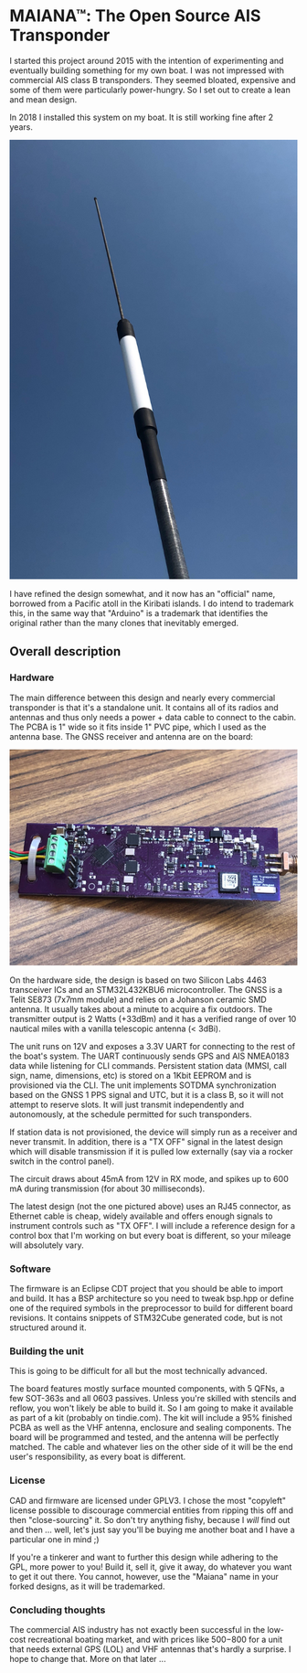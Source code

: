 # MAIANA&trade;: The Open Source AIS Transponder

I started this project around 2015 with the intention of experimenting and eventually building something for my own boat.
I was not impressed with commercial AIS class B transponders. They seemed bloated, expensive and some of them
were particularly power-hungry. So I set out to create a lean and mean design.

In 2018 I installed this system on my boat. It is still working fine after 2 years.

![Image](images/UnitExterior.jpg?raw=True "Exterior View")

I have refined the design somewhat, and it now has an "official" name, borrowed from a Pacific atoll in the Kiribati islands. I do intend to trademark this, in the same way that "Arduino" is a trademark that identifies the original rather than the many clones that inevitably emerged.

## Overall description

### Hardware

The main difference between this design and nearly every commercial transponder is that it's a standalone unit. It contains all of its
radios and antennas and thus only needs a power + data cable to connect to the cabin. The PCBA is 1" wide so it fits inside
1" PVC pipe, which I used as the antenna base. The GNSS receiver and antenna are on the board:

![Image](images/Board4.3.jpg?raw=True "PCBA version 4.3")

On the hardware side, the design is based on two Silicon Labs 4463 transceiver ICs and an STM32L432KBU6 microcontroller.
The GNSS is a Telit SE873 (7x7mm module) and relies on a Johanson ceramic SMD antenna. It usually takes about a minute to acquire a fix outdoors.
The transmitter output is 2 Watts (+33dBm) and it has a verified range of over 10 nautical miles with a vanilla telescopic antenna (< 3dBi).

The unit runs on 12V and exposes a 3.3V UART for connecting to the rest of the boat's system. The UART continuously sends GPS and AIS NMEA0183 data
while listening for CLI commands. Persistent station data (MMSI, call sign, name, dimensions, etc) is stored on a 1Kbit EEPROM and is provisioned via
the CLI. The unit implements SOTDMA synchronization based on the GNSS 1 PPS signal and UTC, but it is a class B, so it will not attempt to reserve slots. It will just transmit independently and autonomously, at the schedule permitted for such transponders.

If station data is not provisioned, the device will simply run as a receiver and never transmit. In addition, there is a "TX OFF" signal in the latest design which will disable transmission if it is pulled low externally (say via a rocker switch in the control panel).

The circuit draws about 45mA from 12V in RX mode, and spikes up to 600 mA during transmission (for about 30 milliseconds).

The latest design (not the one pictured above) uses an RJ45 connector, as Ethernet cable is cheap, widely available and offers enough signals to instrument
controls such as "TX OFF". I will include a reference design for a control box that I'm working on but every boat is different, so your mileage will absolutely vary.


### Software

The firmware is an Eclipse CDT project that you should be able to import and build. It has a BSP architecture so you need to tweak bsp.hpp or define one of
the required symbols in the preprocessor to build for different board revisions. It contains snippets of STM32Cube generated code, but is not structured around it.

### Building the unit

This is going to be difficult for all but the most technically advanced.

The board features mostly surface mounted components, with 5 QFNs, a few SOT-363s and all 0603 passives. Unless you're skilled with stencils and reflow, you won't likely be able to build it. So I am going to make it available as part of a kit (probably on tindie.com). The kit will include a 95% finished PCBA as well as the VHF antenna, enclosure and sealing components. The board will be programmed and tested, and the antenna will be perfectly matched. The cable and whatever lies on the other side of it will be the end user's responsibility, as every boat is different.

### License

CAD and firmware are licensed under GPLV3. I chose the most "copyleft" license possible to discourage commercial entities from ripping this off and then "close-sourcing" it. So don't try anything fishy, because I *will* find out and then ... well, let's just say you'll be buying me another boat and I have a particular one in mind ;)

If you're a tinkerer and want to further this design while adhering to the GPL, more power to you! Build it, sell it, give it away, do whatever you want to get it out there. You cannot, however, use the "Maiana" name in your forked designs, as it will be trademarked.

### Concluding thoughts

The commercial AIS industry has not exactly been successful in the low-cost recreational boating market, and with prices like $500-$800 for a unit that needs external GPS (LOL) and VHF antennas that's hardly a surprise. I hope to change that. More on that later ...








